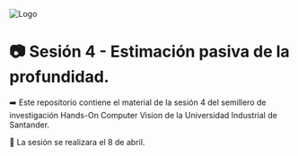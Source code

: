 ![Logo](https://github.com/ramiro999/depth-passive-sesion4/assets/105291217/4fef0b96-9966-459d-a878-d7590c5449e9)


# 📷 Sesión 4 - Estimación pasiva de la profundidad.



➡️ Este repositorio contiene el material de la sesión 4 del semillero de investigación Hands-On Computer Vision de la Universidad Industrial de Santander.

📆 La sesión se realizara el 8 de abril.
